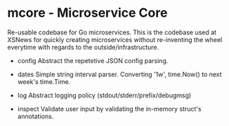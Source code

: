 # mcore - Microservice Core
Re-usable codebase for Go microservices.
This is the codebase used at XSNews for quickly creating
microservices without re-inventing the wheel everytime with
regards to the outside/infrastructure.

* config
Abstract the repetetive JSON config parsing.

* dates
Simple string interval parser. Converting '1w', time.Now() to next week's time.Time.

* log
Abstract logging policy (stdout/stderr/prefix/debugmsg)

* inspect
Validate user input by validating the in-memory struct's annotations.
